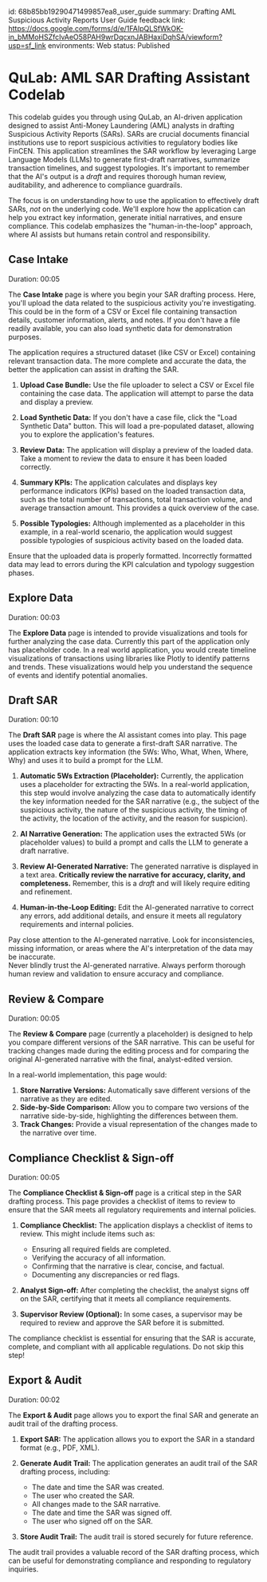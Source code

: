 id: 68b85bb19290471499857ea8_user_guide
summary: Drafting AML Suspicious Activity Reports User Guide
feedback link: https://docs.google.com/forms/d/e/1FAIpQLSfWkOK-in_bMMoHSZfcIvAeO58PAH9wrDqcxnJABHaxiDqhSA/viewform?usp=sf_link
environments: Web
status: Published
# QuLab: AML SAR Drafting Assistant Codelab

This codelab guides you through using QuLab, an AI-driven application designed to assist Anti-Money Laundering (AML) analysts in drafting Suspicious Activity Reports (SARs). SARs are crucial documents financial institutions use to report suspicious activities to regulatory bodies like FinCEN. This application streamlines the SAR workflow by leveraging Large Language Models (LLMs) to generate first-draft narratives, summarize transaction timelines, and suggest typologies.  It's important to remember that the AI's output is a *draft* and requires thorough human review, auditability, and adherence to compliance guardrails.

The focus is on understanding how to use the application to effectively draft SARs, *not* on the underlying code. We'll explore how the application can help you extract key information, generate initial narratives, and ensure compliance. This codelab emphasizes the "human-in-the-loop" approach, where AI assists but humans retain control and responsibility.

## Case Intake
Duration: 00:05

The **Case Intake** page is where you begin your SAR drafting process. Here, you'll upload the data related to the suspicious activity you're investigating.  This could be in the form of a CSV or Excel file containing transaction details, customer information, alerts, and notes. If you don't have a file readily available, you can also load synthetic data for demonstration purposes.

<aside class="positive">
The application requires a structured dataset (like CSV or Excel) containing relevant transaction data. The more complete and accurate the data, the better the application can assist in drafting the SAR.
</aside>

1.  **Upload Case Bundle:** Use the file uploader to select a CSV or Excel file containing the case data.  The application will attempt to parse the data and display a preview.

2.  **Load Synthetic Data:** If you don't have a case file, click the "Load Synthetic Data" button. This will load a pre-populated dataset, allowing you to explore the application's features.

3.  **Review Data:**  The application will display a preview of the loaded data.  Take a moment to review the data to ensure it has been loaded correctly.

4.  **Summary KPIs:** The application calculates and displays key performance indicators (KPIs) based on the loaded transaction data, such as the total number of transactions, total transaction volume, and average transaction amount. This provides a quick overview of the case.

5.  **Possible Typologies:** Although implemented as a placeholder in this example, in a real-world scenario, the application would suggest possible typologies of suspicious activity based on the loaded data.

<aside class="negative">
Ensure that the uploaded data is properly formatted. Incorrectly formatted data may lead to errors during the KPI calculation and typology suggestion phases.
</aside>

## Explore Data
Duration: 00:03

The **Explore Data** page is intended to provide visualizations and tools for further analyzing the case data.
Currently this part of the application only has placeholder code. In a real world application, you would create timeline visualizations of transactions using libraries like Plotly to identify patterns and trends. These visualizations would help you understand the sequence of events and identify potential anomalies.

## Draft SAR
Duration: 00:10

The **Draft SAR** page is where the AI assistant comes into play. This page uses the loaded case data to generate a first-draft SAR narrative. The application extracts key information (the 5Ws: Who, What, When, Where, Why) and uses it to build a prompt for the LLM.

1.  **Automatic 5Ws Extraction (Placeholder):**  Currently, the application uses a placeholder for extracting the 5Ws.  In a real-world application, this step would involve analyzing the case data to automatically identify the key information needed for the SAR narrative (e.g., the subject of the suspicious activity, the nature of the suspicious activity, the timing of the activity, the location of the activity, and the reason for suspicion).

2.  **AI Narrative Generation:** The application uses the extracted 5Ws (or placeholder values) to build a prompt and calls the LLM to generate a draft narrative.

3.  **Review AI-Generated Narrative:** The generated narrative is displayed in a text area. **Critically review the narrative for accuracy, clarity, and completeness.** Remember, this is a *draft* and will likely require editing and refinement.

4.  **Human-in-the-Loop Editing:**  Edit the AI-generated narrative to correct any errors, add additional details, and ensure it meets all regulatory requirements and internal policies.

<aside class="positive">
Pay close attention to the AI-generated narrative. Look for inconsistencies, missing information, or areas where the AI's interpretation of the data may be inaccurate.
</aside>

<aside class="negative">
Never blindly trust the AI-generated narrative. Always perform thorough human review and validation to ensure accuracy and compliance.
</aside>

## Review & Compare
Duration: 00:05

The **Review & Compare** page (currently a placeholder) is designed to help you compare different versions of the SAR narrative. This can be useful for tracking changes made during the editing process and for comparing the original AI-generated narrative with the final, analyst-edited version.

In a real-world implementation, this page would:

1.  **Store Narrative Versions:** Automatically save different versions of the narrative as they are edited.
2.  **Side-by-Side Comparison:** Allow you to compare two versions of the narrative side-by-side, highlighting the differences between them.
3.  **Track Changes:**  Provide a visual representation of the changes made to the narrative over time.

## Compliance Checklist & Sign-off
Duration: 00:05

The **Compliance Checklist & Sign-off** page is a critical step in the SAR drafting process.  This page provides a checklist of items to review to ensure that the SAR meets all regulatory requirements and internal policies.

1.  **Compliance Checklist:** The application displays a checklist of items to review. This might include items such as:
    *   Ensuring all required fields are completed.
    *   Verifying the accuracy of all information.
    *   Confirming that the narrative is clear, concise, and factual.
    *   Documenting any discrepancies or red flags.

2.  **Analyst Sign-off:**  After completing the checklist, the analyst signs off on the SAR, certifying that it meets all compliance requirements.

3.  **Supervisor Review (Optional):** In some cases, a supervisor may be required to review and approve the SAR before it is submitted.

<aside class="negative">
The compliance checklist is essential for ensuring that the SAR is accurate, complete, and compliant with all applicable regulations.  Do not skip this step!
</aside>

## Export & Audit
Duration: 00:02

The **Export & Audit** page allows you to export the final SAR and generate an audit trail of the drafting process.

1.  **Export SAR:** The application allows you to export the SAR in a standard format (e.g., PDF, XML).

2.  **Generate Audit Trail:** The application generates an audit trail of the SAR drafting process, including:
    *   The date and time the SAR was created.
    *   The user who created the SAR.
    *   All changes made to the SAR narrative.
    *   The date and time the SAR was signed off.
    *   The user who signed off on the SAR.

3.  **Store Audit Trail:** The audit trail is stored securely for future reference.

<aside class="positive">
The audit trail provides a valuable record of the SAR drafting process, which can be useful for demonstrating compliance and responding to regulatory inquiries.
</aside>
